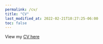 ```yaml
---
permalink: /cv/
title: "CV"
last_modified_at: 2022-02-21T10:27:25-06:00
toc: false
---
```


<!-- View my [CV here](https://linzhanguca.github.io/_pages/zhang_cv.pdf) -->
<!-- View my [CV here](/_pages/zhang_cv.pdf) -->
View my [CV here](/_docs/zhang_cv.pdf)

